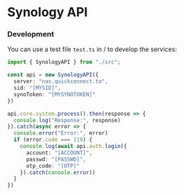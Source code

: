 # Synology API

### Development
You can use a test file `test.ts` in / to develop the services:
```ts
import { SynologyAPI } from "./src";

const api = new SynologyAPI({
  server: "nas.quickconnect.to",
  sid: "[MYSID]",
  synoToken: "[MYSYNOTOKEN]"
})

api.core.system.process().then(response => {
  console.log("Response:", response)
}).catch(async error => {
  console.error("Error:", error)
  if (error.code === 119) {
    console.log(await api.auth.login({
      account: "[ACCOUNT]",
      passwd: "[PASSWD]",
      otp_code: "[OTP]"
    }).catch(console.error))
  }
})
```
